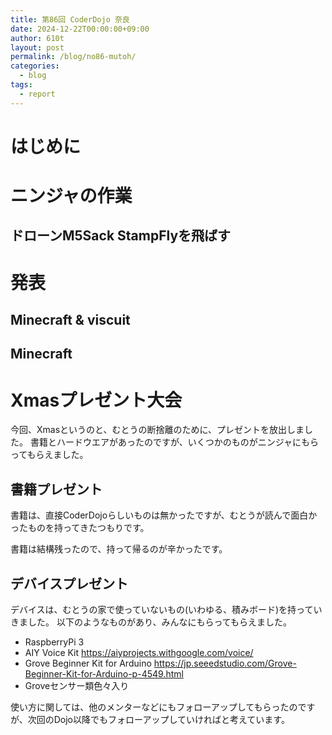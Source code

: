 ```yaml
---
title: 第86回 CoderDojo 奈良
date: 2024-12-22T00:00:00+09:00
author: 610t
layout: post
permalink: /blog/no86-mutoh/
categories:
  - blog
tags:
  - report
---
```

# はじめに

# ニンジャの作業

## ドローンM5Sack StampFlyを飛ばす

# 発表
## Minecraft & viscuit

## Minecraft

# Xmasプレゼント大会
今回、Xmasというのと、むとうの断捨離のために、プレゼントを放出しました。
書籍とハードウエアがあったのですが、いくつかのものがニンジャにもらってもらえました。

## 書籍プレゼント
書籍は、直接CoderDojoらしいものは無かったですが、むとうが読んで面白かったものを持ってきたつもりです。

書籍は結構残ったので、持って帰るのが辛かったです。

## デバイスプレゼント
デバイスは、むとうの家で使っていないもの(いわゆる、積みボード)を持っていきました。
以下のようなものがあり、みんなにもらってもらえました。
- RaspberryPi 3
- AIY Voice Kit https://aiyprojects.withgoogle.com/voice/
- Grove Beginner Kit for Arduino https://jp.seeedstudio.com/Grove-Beginner-Kit-for-Arduino-p-4549.html
- Groveセンサー類色々入り

使い方に関しては、他のメンターなどにもフォローアップしてもらったのですが、次回のDojo以降でもフォローアップしていければと考えています。